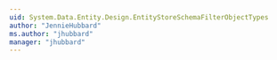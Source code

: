 ```yaml
---
uid: System.Data.Entity.Design.EntityStoreSchemaFilterObjectTypes
author: "JennieHubbard"
ms.author: "jhubbard"
manager: "jhubbard"
---
```

